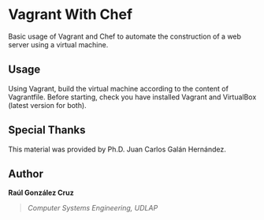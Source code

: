 # Vagrant With Chef
Basic usage of Vagrant and Chef to automate the construction of a web server using a virtual machine.

## Usage
Using Vagrant, build the virtual machine according to the content of Vagrantfile. Before starting, check you have installed Vagrant and VirtualBox (latest version for both).

## Special Thanks
This material was provided by Ph.D. Juan Carlos Galán Hernández.

## Author
**Raúl González Cruz**
>*Computer Systems Engineering, UDLAP*



